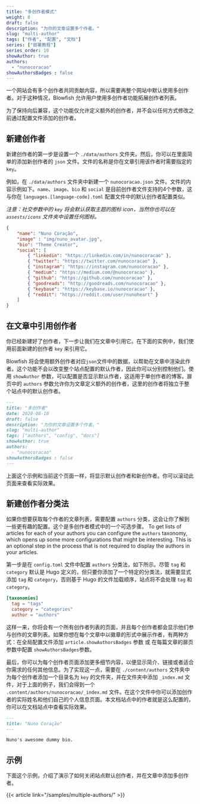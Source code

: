 ```yaml
---
title: "多创作者模式"
weight: 8
draft: false
description: "为你的文章设置多个作者。"
slug: "multi-author"
tags: ["作者", "配置", "文档"]
series: ["部署教程"]
series_order: 10
showAuthor: true
authors:
  - "nunocoracao"
showAuthorsBadges : false 
---
```


一个网站会有多个创作者共同贡献内容，所以需要再整个网站中默认使用多创作者。对于这种情况，Blowfish 允许用户使用多创作者功能拓展创作者列表。

为了保持向后兼容，这个功能仅允许定义额外的创作者，并不会以任何方式修改之前通过配置文件添加的创作者。

## 新建创作者

新建创作者的第一步是设置一个 `./data/authors` 文件夹。然后，你可以在里面简单的添加新创作者的 `json` 文件。文件的名称是你在文章引用该作者时需要指定的 `key`。

例如，在 `./data/authors` 文件夹中新建一个 `nunocoracao.json` 文件。文件的内容示例如下。`name`、`image`、`bio` 和 `social` 是目前创作者文件支持的4个参数，这与你在 `languages.[language-code].toml` 配置文件中的默认创作者配置类似。

_注意：社交参数中的 `key` 将会默认获取主题的图标 icon，当然你也可以在 `assests/icons` 文件夹中设置任何图标。_

```json
{
    "name": "Nuno Coração",
    "image" : "img/nuno_avatar.jpg",
    "bio": "Theme Creator",
    "social": [
        { "linkedin": "https://linkedin.com/in/nunocoracao" },
        { "twitter": "https://twitter.com/nunocoracao" },
        { "instagram": "https://instagram.com/nunocoracao" },
        { "medium": "https://medium.com/@nunocoracao" },
        { "github": "https://github.com/nunocoracao" },
        { "goodreads": "http://goodreads.com/nunocoracao" },
        { "keybase": "https://keybase.io/nunocoracao" },
        { "reddit": "https://reddit.com/user/nunoheart" }
    ]
}
```

## 在文章中引用创作者

你已经新建好了创作者，下一步让我们在文章中引用它。在下面的实例中，我们使用前面新建的创作者 `key` 来引用它。

Blowfish 将会使用额外创作者对应`json`文件中的数据，以帮助在文章中渲染此作者。这个功能不会以改变整个站点配置的默认作者，因此你可以分别控制他们。使用 `showAuthor` 参数，可以配置是否显示默认作者，这适用于单创作者的博客。扉页中的 `authors` 参数允许你为文章定义额外的创作者，这里的创作者将独立于整个站点中的默认创作者。

```md
---
title: "多创作者"
date: 2020-08-10
draft: false
description: "为你的文章设置多个作者。"
slug: "multi-author"
tags: ["authors", "config", "docs"]
showAuthor: true
authors:
  - "nunocoracao"
showAuthorsBadges : false 
---
```

上面这个示例和当前这个页面一样，将显示默认创作者和新创作者。你可以滚动此页面来查看实际效果。

## 新建创作者分类法

如果你想要获取每个作者的文章列表，需要配置 `authors` 分类，这会让你了解到一些更有趣的配置。这个是多创作者模式中的一个可选步骤。
To get lists of articles for each of your authors you can configure the `authors` taxonomy, which opens up some more configurations that might be interesting. This is an optional step in the process that is not required to display the authors in your articles.

第一步是在 `config.toml` 文件中配置 `authors` 分类法，如下所示。尽管 `tag` 和 `category` 默认是 Hugo 定义的，但只要你添加了一个特定的分类法，就需要显式添加 `tag` 和 `category`，否则基于 Hugo 的文件加载顺序，站点将不会处理 `tag` 和 `category`。

```toml
[taxonomies]
  tag = "tags"
  category = "categories"
  author = "authors"
```

这样一来，你将会有一个所有创作者列表的页面，并且每个创作者都会显示他们参与创作的文章列表。如果你想在每个文章中以徽章的形式中展示作者，有两种方式：在全局配置文件添加 `article.showAuthorsBadges` 参数 或 在每篇文章的扉页参数中配置 `showAuthorsBadges`参数。

最后，你可以为每个创作者页面添加更多细节内容，以便显示简介、链接或者适合你需求的任何其他信息。为了实现这一点，需要在 `./content/authors` 文件夹中为每个创作者添加一个目录名为 `key` 的文件夹，并在文件夹中添加 `_index.md` 文件，对于上面的例子，我们会得到一个 `.content/authors/nunocoracao/_index.md` 文件。在这个文件中你可以添加创作者的实际姓名和他们自己的个人信息页面。本文档站点中的作者就是这么配置的，你可以在文档站点中查看实际效果。

```md
---
title: "Nuno Coração"
---

Nuno's awesome dummy bio.

```

## 示例

下面这个示例，介绍了演示了如何关闭站点默认创作者，并在文章中添加多创作者。

{{< article link="/samples/multiple-authors/" >}}